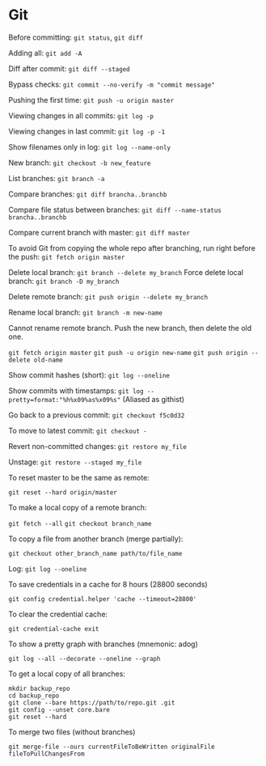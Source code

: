 # Git

Before committing: `git status`, `git diff`

Adding all: `git add -A`

Diff after commit: `git diff --staged`

Bypass checks: `git commit --no-verify -m "commit message"`

Pushing the first time: `git push -u origin master`

Viewing changes in all commits: `git log -p`

Viewing changes in last commit: `git log -p -1`

Show filenames only in log: `git log --name-only`

New branch: `git checkout -b new_feature`

List branches: `git branch -a`

Compare branches: `git diff brancha..branchb`

Compare file status between branches: `git diff --name-status brancha..branchb`

Compare current branch with master: `git diff master`

To avoid Git from copying the whole repo after branching,
run right before the push: `git fetch origin master`

Delete local branch: `git branch --delete my_branch`
Force delete local branch: `git branch -D my_branch`

Delete remote branch: `git push origin --delete my_branch`

Rename local branch: `git branch -m new-name`

Cannot rename remote branch. Push the new branch, then delete the old one.

`git fetch origin master`
`git push -u origin new-name`
`git push origin --delete old-name`

Show commit hashes (short): `git log --oneline`

Show commits with timestamps: `git log --pretty=format:"%h%x09%as%x09%s"`
(Aliased as githist)

Go back to a previous commit: `git checkout f5c0d32`

To move to latest commit: `git checkout -`

Revert non-committed changes: `git restore my_file`

Unstage: `git restore --staged my_file`

To reset master to be the same as remote:

`git reset --hard origin/master`

To make a local copy of a remote branch:

`git fetch --all`
`git checkout branch_name`

To copy a file from another branch (merge partially):

`git checkout other_branch_name path/to/file_name`

Log: `git log --oneline`

To save credentials in a cache for 8 hours (28800 seconds)

`git config credential.helper 'cache --timeout=28800'`

To clear the credential cache:

`git credential-cache exit`

To show a pretty graph with branches (mnemonic: adog)

`git log --all --decorate --oneline --graph`

To get a local copy of all branches:

```
mkdir backup_repo
cd backup_repo
git clone --bare https://path/to/repo.git .git
git config --unset core.bare
git reset --hard
```

To merge two files (without branches)

`git merge-file --ours currentFileToBeWritten originalFile fileToPullChangesFrom`